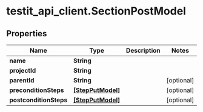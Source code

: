 # testit_api_client.SectionPostModel

## Properties

Name | Type | Description | Notes
------------ | ------------- | ------------- | -------------
**name** | **String** |  | 
**projectId** | **String** |  | 
**parentId** | **String** |  | [optional] 
**preconditionSteps** | [**[StepPutModel]**](StepPutModel.md) |  | [optional] 
**postconditionSteps** | [**[StepPutModel]**](StepPutModel.md) |  | [optional] 


